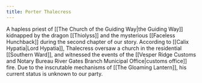 ```yaml
---
title: Porter Thalecress
---
```


A hapless priest of [[The Church of the Guiding Way|the Guiding Way]] kidnapped by the dragon [[Thiolyss]] and the mysterious [[Faceless Hunchback]] during the second chapter of our story. According to [[Calix Hypatia|Lord Hypatia]], Thalecress oversaw a church in the residential [[Southern Ward]], and witnessed the events of the [[Vesper Ridge Customs and Notary Bureau River Gates Branch Municipal Office|customs office]] fire. Due to the inscrutable mechanisms of [[The Gloaming Lantern]], his current status is unknown to our party.